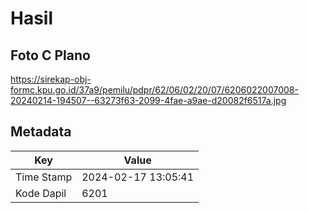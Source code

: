 # Hasil

## Foto C Plano

https://sirekap-obj-formc.kpu.go.id/37a9/pemilu/pdpr/62/06/02/20/07/6206022007008-20240214-194507--63273f63-2099-4fae-a9ae-d20082f6517a.jpg


## Metadata

| Key        | Value               |
| ---------- | ------------------- |
| Time Stamp | 2024-02-17 13:05:41 |
| Kode Dapil | 6201                |



